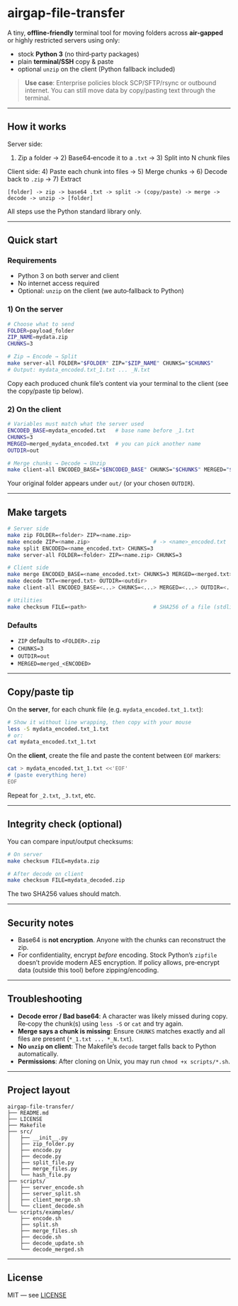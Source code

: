 # airgap-file-transfer

A tiny, **offline-friendly** terminal tool for moving folders across **air‑gapped** or highly restricted servers using only:

- stock **Python 3** (no third‑party packages)
- plain **terminal/SSH** copy & paste
- optional `unzip` on the client (Python fallback included)

> **Use case**: Enterprise policies block SCP/SFTP/rsync or outbound internet. You can still move data by copy/pasting text through the terminal.

---

## How it works

Server side:
1) Zip a folder → 2) Base64‑encode it to a `.txt` → 3) Split into N chunk files

Client side:
4) Paste each chunk into files → 5) Merge chunks → 6) Decode back to `.zip` → 7) Extract

```
[folder] -> zip -> base64 .txt -> split -> (copy/paste) -> merge -> decode -> unzip -> [folder]
```

All steps use the Python standard library only.

---

## Quick start

### Requirements
- Python 3 on both server and client
- No internet access required
- Optional: `unzip` on the client (we auto‑fallback to Python)

### 1) On the **server**

```bash
# Choose what to send
FOLDER=payload_folder
ZIP_NAME=mydata.zip
CHUNKS=3

# Zip → Encode → Split
make server-all FOLDER="$FOLDER" ZIP="$ZIP_NAME" CHUNKS="$CHUNKS"
# Output: mydata_encoded.txt_1.txt ... _N.txt
```

Copy each produced chunk file’s content via your terminal to the client (see the copy/paste tip below).

### 2) On the **client**

```bash
# Variables must match what the server used
ENCODED_BASE=mydata_encoded.txt   # base name before _1.txt
CHUNKS=3
MERGED=merged_mydata_encoded.txt  # you can pick another name
OUTDIR=out

# Merge chunks → Decode → Unzip
make client-all ENCODED_BASE="$ENCODED_BASE" CHUNKS="$CHUNKS" MERGED="$MERGED" OUTDIR="$OUTDIR"
```

Your original folder appears under `out/` (or your chosen `OUTDIR`).

---

## Make targets

```bash
# Server side
make zip FOLDER=<folder> ZIP=<name.zip>
make encode ZIP=<name.zip>                    # -> <name>_encoded.txt
make split ENCODED=<name_encoded.txt> CHUNKS=3
make server-all FOLDER=<folder> ZIP=<name.zip> CHUNKS=3

# Client side
make merge ENCODED_BASE=<name_encoded.txt> CHUNKS=3 MERGED=<merged.txt>
make decode TXT=<merged.txt> OUTDIR=<outdir>
make client-all ENCODED_BASE=<...> CHUNKS=<...> MERGED=<...> OUTDIR=<...>

# Utilities
make checksum FILE=<path>                     # SHA256 of a file (stdlib)
```

### Defaults
- `ZIP` defaults to `<FOLDER>.zip`
- `CHUNKS=3`
- `OUTDIR=out`
- `MERGED=merged_<ENCODED>`

---

## Copy/paste tip

On the **server**, for each chunk file (e.g. `mydata_encoded.txt_1.txt`):

```bash
# Show it without line wrapping, then copy with your mouse
less -S mydata_encoded.txt_1.txt
# or:
cat mydata_encoded.txt_1.txt
```

On the **client**, create the file and paste the content between `EOF` markers:

```bash
cat > mydata_encoded.txt_1.txt <<'EOF'
# (paste everything here)
EOF
```

Repeat for `_2.txt`, `_3.txt`, etc.

---

## Integrity check (optional)

You can compare input/output checksums:

```bash
# On server
make checksum FILE=mydata.zip

# After decode on client
make checksum FILE=mydata_decoded.zip
```

The two SHA256 values should match.

---

## Security notes

- Base64 is **not encryption**. Anyone with the chunks can reconstruct the zip.
- For confidentiality, encrypt *before* encoding. Stock Python’s `zipfile` doesn’t provide modern AES encryption. If policy allows, pre‑encrypt data (outside this tool) before zipping/encoding.

---

## Troubleshooting

- **Decode error / Bad base64**: A character was likely missed during copy. Re‑copy the chunk(s) using `less -S` or `cat` and try again.
- **Merge says a chunk is missing**: Ensure `CHUNKS` matches exactly and all files are present (`*_1.txt ... *_N.txt`).
- **No `unzip` on client**: The Makefile’s `decode` target falls back to Python automatically.
- **Permissions**: After cloning on Unix, you may run `chmod +x scripts/*.sh`.

---

## Project layout

```
airgap-file-transfer/
├── README.md
├── LICENSE
├── Makefile
├── src/
│   ├── __init__.py
│   ├── zip_folder.py
│   ├── encode.py
│   ├── decode.py
│   ├── split_file.py
│   ├── merge_files.py
│   └── hash_file.py
├── scripts/
│   ├── server_encode.sh
│   ├── server_split.sh
│   ├── client_merge.sh
│   └── client_decode.sh
└── scripts/examples/
    ├── encode.sh
    ├── split.sh
    ├── merge_files.sh
    ├── decode.sh
    ├── decode_update.sh
    └── decode_merged.sh
```

---

## License

MIT — see [LICENSE](LICENSE)
